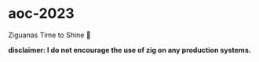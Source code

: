 # aoc-2023

Ziguanas Time to Shine :lizard:

**disclaimer: I do not encourage the use of zig on any production systems.**
